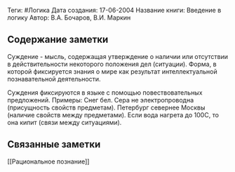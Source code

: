 Теги: #Логика
Дата создания: 17-06-2004
Название книги: Введение в логику
Автор: В.А. Бочаров, В.И. Маркин
## Содержание заметки
Суждение - мысль, содержащая утверждение о наличии или отсутствии в действительности некоторого положения дел (ситуации). Форма, в которой фиксируется знания о мире как результат интеллектуальной познавательной деятельности.

Суждения фиксируются в языке с помощью повествовательных предложений.
Примеры: Снег бел. Сера не электропроводна (присущность свойств предметам). Петербург севернее Москвы (наличие свойств между предметами).
Если вода нагрета до 100С, то она кипит (связи между ситуациями).

## Связанные заметки
[[Рациональное познание]]